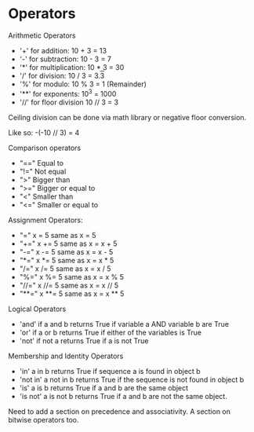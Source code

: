 # Operators
Arithmetic Operators
- '+'  for addition: 10 + 3 = 13
- '-'  for subtraction: 10 - 3 = 7
- '*'  for multiplication:  10 * 3 = 30
- '/'  for division: 10 / 3 = 3.<span style="text-decoration:overline">3</span>
- '%' for modulo: 10 % 3 = 1 (Remainder)
- '**' for exponents: 10<sup>3</sup> = 1000
- '//' for floor division 10 // 3 = 3

Ceiling division can be done via math library or negative floor conversion.

Like so: -(-10 // 3) = 4

Comparison operators
- "==" Equal to
- "!=" Not equal
- ">" Bigger than
- ">=" Bigger or equal to
- "<" Smaller than
- "<=" Smaller or equal to

Assignment Operators:
- "=" x = 5 same as x = 5
- "+=" x += 5 same as x = x + 5
- "-=" x -= 5 same as x = x - 5
- "*=" x *= 5 same as x = x * 5
- "/=" x /= 5 same as x = x / 5
- "%=" x %= 5 same as x = x % 5
- "//=" x //= 5 same as x = x // 5
- "**=" x **= 5 same as x = x ** 5

Logical Operators
- 'and' if a and b returns True if variable a AND variable b are True
- 'or' if a or b returns True if either of the variables is True
- 'not' if not a returns True if a is not True

Membership and Identity Operators
- 'in' a in b returns True if sequence a is found in object b
- 'not in' a not in b returns True if the sequence is not found in object b
- 'is' a is b returns True if a and b are the same object
- 'is not' a is not b returns True if a and b are not the same object.


Need to add a section on precedence and associativity.
A section on bitwise operators too.

